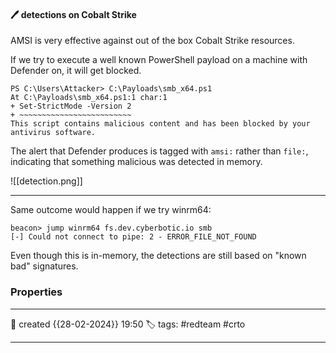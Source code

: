
#### 🖊️ detections on Cobalt Strike

AMSI is very effective against out of the box Cobalt Strike resources.

If we try to execute a well known PowerShell payload on a machine with Defender on, it will get blocked.

```
PS C:\Users\Attacker> C:\Payloads\smb_x64.ps1
At C:\Payloads\smb_x64.ps1:1 char:1
+ Set-StrictMode -Version 2
+ ~~~~~~~~~~~~~~~~~~~~~~~~~
This script contains malicious content and has been blocked by your antivirus software.
```

The alert that Defender produces is tagged with `amsi:` rather than `file:`, indicating that something malicious was detected in memory.

![[detection.png]]

---
Same outcome would happen if we try winrm64:

```
beacon> jump winrm64 fs.dev.cyberbotic.io smb
[-] Could not connect to pipe: 2 - ERROR_FILE_NOT_FOUND
```

Even though this is in-memory, the detections are still based on "known bad" signatures.




### Properties
---
📆 created   {{28-02-2024}} 19:50
🏷️ tags: #redteam #crto 

---

